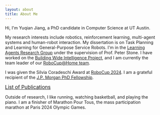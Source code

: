 ```yaml
---
layout: about
title: About Me
---
```


Hi, I'm Yuqian Jiang, a PhD candidate in Computer Science at UT Austin. 

My research interests include robotics, reinforcement learning, multi-agent systems and human-robot interaction. My dissertation is on Task Planning and Learning for General-Purpose Service Robots. I'm in the [Learning Agents Research Group](http://www.cs.utexas.edu/~larg/index.php/Learning_Agents_Research_Group) under the supervision of Prof. Peter Stone. I have worked on the [Building Wide Intelligence Project](http://www.cs.utexas.edu/~larg/bwi_web/), and I am currently the team leader of our [RoboCup@Home team](https://www.cs.utexas.edu/~AustinVilla/athome/). 

I was given the Silvia Coradeschi Award at [RoboCup 2024](https://cns.utexas.edu/news/features/robot-soccer-and-more-ut-students-best-competition-eindhoven). I am a grateful recipient of the [J.P. Morgan PhD Fellowship](https://www.jpmorgan.com/technology/artificial-intelligence/research-awards/phd-fellowship-2021).

[<span style="font-size:larger;">List of Publications</span>](https://yuqianjiang.us/publications.html)

Outside of research, I like running, watching basketball, and playing the piano. I am a finisher of Marathon Pour Tous, the mass participation marathon at Paris 2024 Olympic Games.
